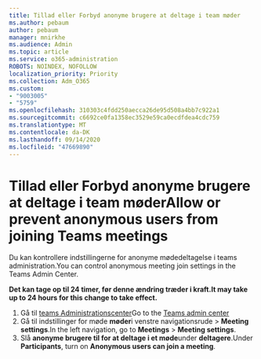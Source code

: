 ```yaml
---
title: Tillad eller Forbyd anonyme brugere at deltage i team møder
ms.author: pebaum
author: pebaum
manager: mnirkhe
ms.audience: Admin
ms.topic: article
ms.service: o365-administration
ROBOTS: NOINDEX, NOFOLLOW
localization_priority: Priority
ms.collection: Adm_O365
ms.custom:
- "9003005"
- "5759"
ms.openlocfilehash: 310303c4fdd250aecca26de95d508a4bb7c922a1
ms.sourcegitcommit: c6692ce0fa1358ec3529e59ca0ecdfdea4cdc759
ms.translationtype: MT
ms.contentlocale: da-DK
ms.lasthandoff: 09/14/2020
ms.locfileid: "47669890"
---
```

# <a name="allow-or-prevent-anonymous-users-from-joining-teams-meetings"></a><span data-ttu-id="c23db-102">Tillad eller Forbyd anonyme brugere at deltage i team møder</span><span class="sxs-lookup"><span data-stu-id="c23db-102">Allow or prevent anonymous users from joining Teams meetings</span></span>

<span data-ttu-id="c23db-103">Du kan kontrollere indstillingerne for anonyme mødedeltagelse i teams administration.</span><span class="sxs-lookup"><span data-stu-id="c23db-103">You can control anonymous meeting join settings in the Teams Admin Center.</span></span>

<span data-ttu-id="c23db-104">**Det kan tage op til 24 timer, før denne ændring træder i kraft.**</span><span class="sxs-lookup"><span data-stu-id="c23db-104">**It may take up to 24 hours for this change to take effect.**</span></span>

1.  <span data-ttu-id="c23db-105">Gå til [teams Administrationscenter](https://admin.teams.microsoft.com)</span><span class="sxs-lookup"><span data-stu-id="c23db-105">Go to the [Teams admin center](https://admin.teams.microsoft.com)</span></span>
2.  <span data-ttu-id="c23db-106">Gå til indstillinger for møde **møder**i venstre navigationsrude   >   **Meeting settings**.</span><span class="sxs-lookup"><span data-stu-id="c23db-106">In the left navigation, go to  **Meetings**  >  **Meeting settings**.</span></span>
3.  <span data-ttu-id="c23db-107">Slå **anonyme brugere til for at deltage i et møde**under **deltagere**.</span><span class="sxs-lookup"><span data-stu-id="c23db-107">Under  **Participants**, turn on  **Anonymous users can join a meeting**.</span></span>